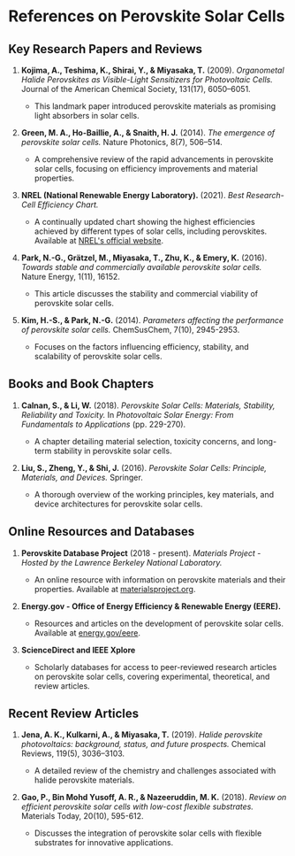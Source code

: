 # References on Perovskite Solar Cells

## Key Research Papers and Reviews

1. **Kojima, A., Teshima, K., Shirai, Y., & Miyasaka, T.** (2009). *Organometal Halide Perovskites as Visible-Light Sensitizers for Photovoltaic Cells.* Journal of the American Chemical Society, 131(17), 6050–6051.  
   - This landmark paper introduced perovskite materials as promising light absorbers in solar cells.

2. **Green, M. A., Ho-Baillie, A., & Snaith, H. J.** (2014). *The emergence of perovskite solar cells.* Nature Photonics, 8(7), 506–514.  
   - A comprehensive review of the rapid advancements in perovskite solar cells, focusing on efficiency improvements and material properties.

3. **NREL (National Renewable Energy Laboratory).** (2021). *Best Research-Cell Efficiency Chart.*  
   - A continually updated chart showing the highest efficiencies achieved by different types of solar cells, including perovskites. Available at [NREL's official website](https://www.nrel.gov/pv/cell-efficiency.html).

4. **Park, N.-G., Grätzel, M., Miyasaka, T., Zhu, K., & Emery, K.** (2016). *Towards stable and commercially available perovskite solar cells.* Nature Energy, 1(11), 16152.  
   - This article discusses the stability and commercial viability of perovskite solar cells.

5. **Kim, H.-S., & Park, N.-G.** (2014). *Parameters affecting the performance of perovskite solar cells.* ChemSusChem, 7(10), 2945-2953.  
   - Focuses on the factors influencing efficiency, stability, and scalability of perovskite solar cells.

## Books and Book Chapters

1. **Calnan, S., & Li, W.** (2018). *Perovskite Solar Cells: Materials, Stability, Reliability and Toxicity.* In *Photovoltaic Solar Energy: From Fundamentals to Applications* (pp. 229-270).  
   - A chapter detailing material selection, toxicity concerns, and long-term stability in perovskite solar cells.

2. **Liu, S., Zheng, Y., & Shi, J.** (2016). *Perovskite Solar Cells: Principle, Materials, and Devices.* Springer.  
   - A thorough overview of the working principles, key materials, and device architectures for perovskite solar cells.

## Online Resources and Databases

1. **Perovskite Database Project** (2018 - present). *Materials Project - Hosted by the Lawrence Berkeley National Laboratory.*  
   - An online resource with information on perovskite materials and their properties. Available at [materialsproject.org](https://materialsproject.org).

2. **Energy.gov - Office of Energy Efficiency & Renewable Energy (EERE).**  
   - Resources and articles on the development of perovskite solar cells. Available at [energy.gov/eere](https://www.energy.gov/eere).

3. **ScienceDirect and IEEE Xplore**  
   - Scholarly databases for access to peer-reviewed research articles on perovskite solar cells, covering experimental, theoretical, and review articles.

## Recent Review Articles

1. **Jena, A. K., Kulkarni, A., & Miyasaka, T.** (2019). *Halide perovskite photovoltaics: background, status, and future prospects.* Chemical Reviews, 119(5), 3036–3103.  
   - A detailed review of the chemistry and challenges associated with halide perovskite materials.

2. **Gao, P., Bin Mohd Yusoff, A. R., & Nazeeruddin, M. K.** (2018). *Review on efficient perovskite solar cells with low-cost flexible substrates.* Materials Today, 20(10), 595-612.  
   - Discusses the integration of perovskite solar cells with flexible substrates for innovative applications.
